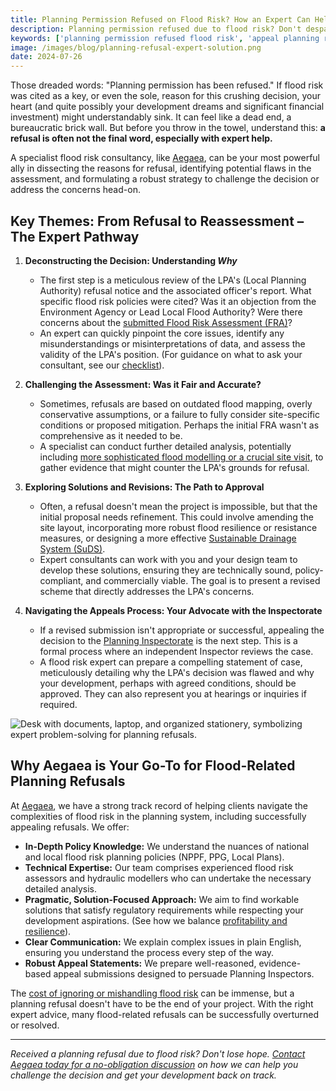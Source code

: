 ```yaml
---
title: Planning Permission Refused on Flood Risk? How an Expert Can Help You Fight Back (and Win!)
description: Planning permission refused due to flood risk? Don't despair! Discover how a specialist flood risk expert can help you understand the refusal, challenge decisions, and find viable solutions to get your project approved.
keywords: ['planning permission refused flood risk', 'appeal planning refusal', 'flood risk expert planning appeal', 'overcome flood risk objections', 'FRA for planning appeal', 'development denied flooding', 'Environment Agency objection flood', 'FRA revision', 'planning condition flood risk', 'planning inspectorate appeal', 'specialist flood consultancy']
image: /images/blog/planning-refusal-expert-solution.png
date: 2024-07-26
---
```


Those dreaded words: "Planning permission has been refused." If flood risk was cited as a key, or even the sole, reason for this crushing decision, your heart (and quite possibly your development dreams and significant financial investment) might understandably sink. It can feel like a dead end, a bureaucratic brick wall. But before you throw in the towel, understand this: **a refusal is often not the final word, especially with expert help.**

A specialist flood risk consultancy, like [Aegaea](https://aegaea.com/contact-us), can be your most powerful ally in dissecting the reasons for refusal, identifying potential flaws in the assessment, and formulating a robust strategy to challenge the decision or address the concerns head-on.

## Key Themes: From Refusal to Reassessment – The Expert Pathway

1.  **Deconstructing the Decision: Understanding *Why***
    *   The first step is a meticulous review of the LPA's (Local Planning Authority) refusal notice and the associated officer's report. What specific flood risk policies were cited? Was it an objection from the Environment Agency or Lead Local Flood Authority? Were there concerns about the [submitted Flood Risk Assessment (FRA)](https://camerhann.github.io/blog/what-conveyancer-might-miss-flood-risk-due-diligence)?
    *   An expert can quickly pinpoint the core issues, identify any misunderstandings or misinterpretations of data, and assess the validity of the LPA's position. (For guidance on what to ask your consultant, see our [checklist](https://camerhann.github.io/blog/ask-the-experts-questions-for-flood-risk-consultant)).

2.  **Challenging the Assessment: Was it Fair and Accurate?**
    *   Sometimes, refusals are based on outdated flood mapping, overly conservative assumptions, or a failure to fully consider site-specific conditions or proposed mitigation. Perhaps the initial FRA wasn't as comprehensive as it needed to be.
    *   A specialist can conduct further detailed analysis, potentially including [more sophisticated flood modelling or a crucial site visit](https://camerhann.github.io/blog/beyond-the-maps-site-visit-crucial-for-fra), to gather evidence that might counter the LPA's grounds for refusal.

3.  **Exploring Solutions and Revisions: The Path to Approval**
    *   Often, a refusal doesn't mean the project is impossible, but that the initial proposal needs refinement. This could involve amending the site layout, incorporating more robust flood resilience or resistance measures, or designing a more effective [Sustainable Drainage System (SuDS)](https://camerhann.github.io/blog/suds-guide-homeowners-small-developers).
    *   Expert consultants can work with you and your design team to develop these solutions, ensuring they are technically sound, policy-compliant, and commercially viable. The goal is to present a revised scheme that directly addresses the LPA's concerns.

4.  **Navigating the Appeals Process: Your Advocate with the Inspectorate**
    *   If a revised submission isn't appropriate or successful, appealing the decision to the [Planning Inspectorate](https://www.gov.uk/government/organisations/planning-inspectorate) is the next step. This is a formal process where an independent Inspector reviews the case.
    *   A flood risk expert can prepare a compelling statement of case, meticulously detailing why the LPA's decision was flawed and why your development, perhaps with agreed conditions, should be approved. They can also represent you at hearings or inquiries if required.

<!--
DOWNLOAD IMAGE: https://service.firecrawl.dev/storage/v1/object/public/media/screenshot-91ac3f16-3615-45b0-ba48-1ce8b5fdd400.png
SAVE TO: ccameronhann/camerhann.github.io/public/images/blog/planning-refusal-expert-solution.png
REPLACE ALT TEXT & FILENAME IN MARKDOWN
-->
![Desk with documents, laptop, and organized stationery, symbolizing expert problem-solving for planning refusals.](/images/blog/planning-refusal-expert-solution.png)

## Why Aegaea is Your Go-To for Flood-Related Planning Refusals

At [Aegaea](https://aegaea.com), we have a strong track record of helping clients navigate the complexities of flood risk in the planning system, including successfully appealing refusals. We offer:

*   **In-Depth Policy Knowledge:** We understand the nuances of national and local flood risk planning policies (NPPF, PPG, Local Plans).
*   **Technical Expertise:** Our team comprises experienced flood risk assessors and hydraulic modellers who can undertake the necessary detailed analysis.
*   **Pragmatic, Solution-Focused Approach:** We aim to find workable solutions that satisfy regulatory requirements while respecting your development aspirations. (See how we balance [profitability and resilience](https://camerhann.github.io/blog/developer-dilemma-profitability-vs-flood-resilience)).
*   **Clear Communication:** We explain complex issues in plain English, ensuring you understand the process every step of the way.
*   **Robust Appeal Statements:** We prepare well-reasoned, evidence-based appeal submissions designed to persuade Planning Inspectors.

The [cost of ignoring or mishandling flood risk](https://camerhann.github.io/blog/true-cost-of-ignoring-flood-risk) can be immense, but a planning refusal doesn't have to be the end of your project. With the right expert advice, many flood-related refusals can be successfully overturned or resolved.

---

*Received a planning refusal due to flood risk? Don't lose hope. [Contact Aegaea today for a no-obligation discussion](https://aegaea.com/contact-us) on how we can help you challenge the decision and get your development back on track.* 